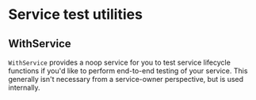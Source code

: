 # Service test utilities

## WithService

`WithService` provides a noop service for you to test service lifecycle
functions if you'd like to perform end-to-end testing of your service. This
generally isn't necessary from a service-owner perspective, but is used
internally.
